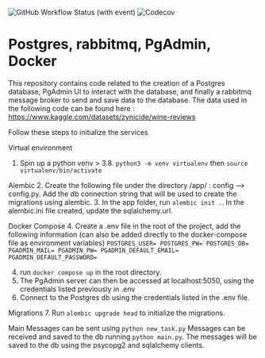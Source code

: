 ![GitHub Workflow Status (with event)](https://img.shields.io/github/actions/workflow/status/ericvincent18/infra/ci.yml)
![Codecov](https://img.shields.io/codecov/c/github/ericvincent18/infra)
# Postgres, rabbitmq, PgAdmin, Docker

This repository contains code related to the creation of a Postgres database, PgAdmin UI to interact with the database, and finally a rabbitmq message broker to send and save data to the database. The data used in the following code can be found here : https://www.kaggle.com/datasets/zynicide/wine-reviews


Follow these steps to initialize the services

Virtual environment
1. Spin up a python venv > 3.8. `python3 -m venv virtualenv` then `source virtualenv/bin/activate`

Alembic
2. Create the following file under the directory /app/ : config --> config.py. Add the db connection string that will be used to create the migrations using alembic.
3. In the app folder, run `alembic init .`. In the alembic.ini file created, update the sqlalchemy.url.

Docker Compose
4. Create a .env file in the root of the project, add the following information (can also be added directly to the docker-compose file as environment variables) 
`POSTGRES_USER=
POSTGRES_PW=
POSTGRES_DB=
PGADMIN_MAIL=
PGADMIN_PW=
PGADMIN_DEFAULT_EMAIL=
PGADMIN_DEFAULT_PASSWORD=`

4. run `docker compose up` in the root directory.
5. The PgAdmin server can then be accessed at localhost:5050, using the credentials listed previously in .env
6. Connect to the Postgres db using the credentials listed in the .env file.

Migrations
7. Run `alembic upgrade head` to initialize the migrations. 

Main
Messages can be sent using `python new_task.py` 
Messages can be received and saved to the db running `python main.py`. The messages will be saved to the db using the psycopg2 and sqlalchemy clients.

